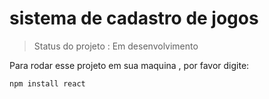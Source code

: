 <h1> sistema de cadastro de jogos </h1>

> Status do projeto : Em desenvolvimento

Para rodar esse projeto em sua maquina , por favor digite:

```
npm install react
```
